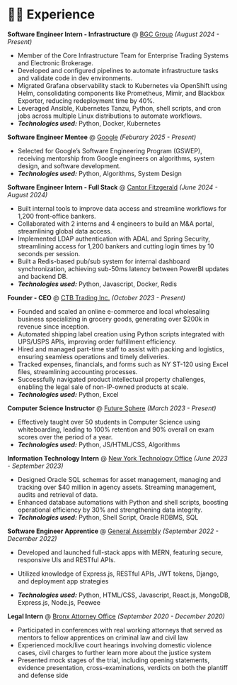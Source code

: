 # 👨‍💻 Experience

**Software Engineer Intern - Infrastructure** @ [BGC Group](https://www.bgcg.com/) _(August 2024 - Present)_
-  Member of the Core Infrastructure Team for Enterprise Trading Systems and Electronic Brokerage.
-  Developed and configured pipelines to automate infrastructure tasks and validate code in dev environments.
-  Migrated Grafana observability stack to Kubernetes via OpenShift using Helm, consolidating components like Prometheus, Mimir, and Blackbox Exporter, reducing redeployment time by 40%.
-  Leveraged Ansible, Kubernetes Tanzu, Python, shell scripts, and cron jobs across multiple Linux distributions to
automate workflows.
- _**Technologies used:**_ Python, Docker, Kubernetes

**Software Engineer Mentee** @ [Google](https://www.google.com/) _(Feburary 2025 - Present)_
-  Selected for Google’s Software Engineering Program (GSWEP), receiving mentorship from Google engineers on algorithms, system design, and software development.
- _**Technologies used:**_ Python, Algorithms, System Design

**Software Engineer Intern - Full Stack** @ [Cantor Fitzgerald](https://www.cantor.com/) _(June 2024 - August 2024)_
-  Built internal tools to improve data access and streamline workflows for 1,200 front-office bankers.
-  Collaborated with 2 interns and 4 engineers to build an M&A portal, streamlining global data access.
-  Implemented LDAP authentication with ADAL and Spring Security, streamlining access for 1,200 bankers and
cutting login times by 10 seconds per session.
-  Built a Redis-based pub/sub system for internal dashboard synchronization, achieving sub-50ms latency between
PowerBI updates and backend DB.
- _**Technologies used:**_ Python, Javascript, Docker, Redis

**Founder - CEO** @ [CTB Trading Inc.](#) _(October 2023 - Present)_

- Founded and scaled an online e-commerce and local wholesaling business specializing in grocery goods, generating over $200k in revenue since inception.
- Automated shipping label creation using Python scripts integrated with UPS/USPS APIs, improving order fulfillment efficiency.
- Hired and managed part-time staff to assist with packing and logistics, ensuring seamless operations and timely deliveries.
- Tracked expenses, financials, and forms such as NY ST-120 using Excel files, streamlining accounting processes.
- Successfully navigated product intellectual property challenges, enabling the legal sale of non-IP-owned products
at scale.
- _**Technologies used:**_ Python, Excel

**Computer Science Instructor** @ [Future Sphere](https://www.thefuturesphere.com/en) _(March 2023 - Present)_

- Effectively taught over 50 students in Computer Science using whiteboarding, leading to 100% retention and 90% overall on exam scores over the period of a year.
- _**Technologies used:**_ Python, JS/HTML/CSS, Algorithms

**Information Technology Intern** @ [New York Technology Office](https://its.ny.gov/) _(June 2023 - September 2023)_

- Designed Oracle SQL schemas for asset management, managing and tracking over $40 million in agency assets. Streaming management, audits and retrieval of data.
- Enhanced database automations with Python and shell scripts, boosting operational efficiency by 30% and strengthening data integrity.
- _**Technologies used:**_ Python, Shell Script, Oracle RDBMS, SQL

**Software Engineer Apprentice** @ [General Assembly](https://generalassemb.ly/) _(September 2022 - December 2022)_

- Developed and launched full-stack apps with MERN, featuring secure, responsive UIs and RESTful APIs.
- Utilized knowledge of Express.js, RESTful APIs, JWT tokens, Django, and deployment app strategies

- _**Technologies used:**_ Python, HTML/CSS, Javascript, React.js, MongoDB, Express.js, Node.js, Peewee

**Legal Intern** @ [Bronx Attorney Office](https://www.bronxda.nyc.gov/html/home/home.shtml) _(September 2020 - December 2020)_
- Participated in conferences with real working attorneys that served as mentors to fellow apprentices on criminal law and civil law
- Experienced mock/live court hearings involving domestic violence cases, civil charges to further learn more about the justice system
- Presented mock stages of the trial, including opening statements, evidence presentation, cross-examinations, verdicts on both the plantiff and defense side
